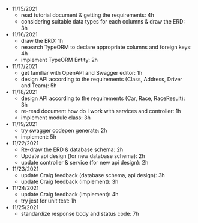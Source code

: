 - 11/15/2021
    + read tutorial document & getting the requirements: 4h
    + considering suitable data types for each columns & draw the ERD: 3h
- 11/16/2021
    + draw the ERD: 1h
    + research TypeORM to declare appropriate columns and foreign keys: 4h
    + implement TypeORM Entity: 2h
- 11/17/2021
    + get familiar with OpenAPI and Swagger editor: 1h
    + design API according to the requirements (Class, Address, Driver and Team): 5h
- 11/18/2021
    + design API according to the requirements (Car, Race, RaceResult): 3h
    + re-read document how do I work with services and controller: 1h
    + implement module class: 3h
- 11/19/2021
    + try swagger codepen generate: 2h
    + implement: 5h
- 11/22/2021
    + Re-draw the ERD & database schema: 2h
    + Update api design (for new database schema): 2h
    + update controller & service (for new api design): 2h
- 11/23/2021
    + update Craig feedback (database schema, api design): 3h
    + update Craig feedback (implement): 3h
- 11/24/2021
    + update Craig feedback (implement): 4h
    + try jest for unit test: 1h
- 11/25/2021
    + standardize response body and status code: 7h
